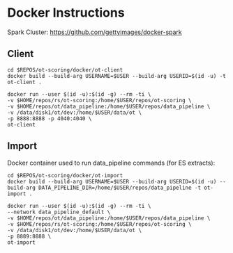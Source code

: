 # Docker Instructions

Spark Cluster: https://github.com/gettyimages/docker-spark

## Client

```
cd $REPOS/ot-scoring/docker/ot-client
docker build --build-arg USERNAME=$USER --build-arg USERID=$(id -u) -t ot-client .
```

```
docker run --user $(id -u):$(id -g) --rm -ti \
-v $HOME/repos/rs/ot-scoring:/home/$USER/repos/ot-scoring \
-v $HOME/repos/ot/data_pipeline:/home/$USER/repos/data_pipeline \
-v /data/disk1/ot/dev:/home/$USER/data/ot \
-p 8888:8888 -p 4040:4040 \
ot-client
```

## Import

Docker container used to run data_pipeline commands (for ES extracts):

```
cd $REPOS/ot-scoring/docker/ot-import
docker build --build-arg USERNAME=$USER --build-arg USERID=$(id -u) --build-arg DATA_PIPELINE_DIR=/home/$USER/repos/data_pipeline -t ot-import .
```

```
docker run --user $(id -u):$(id -g) --rm -ti \
--network data_pipeline_default \
-v $HOME/repos/ot/data_pipeline:/home/$USER/repos/data_pipeline \
-v $HOME/repos/rs/ot-scoring:/home/$USER/repos/ot-scoring \
-v /data/disk1/ot/dev:/home/$USER/data/ot \
-p 8889:8888 \
ot-import
```